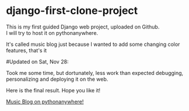 # django-first-clone-project
This is my first guided Django web project, uploaded on Github.    
I will try to host it on pythonanywhere.

It's called music blog just because I wanted to add some changing color features, that's it

#Updated on Sat, Nov 28:

Took me some time, but dortunately, less work than expected debugging, personalizing  and deploying it on the web.

Here is the final result. Hope you like it!

[Music Blog on pythonanywhere!](http://jaumemy.pythonanywhere.com/)


